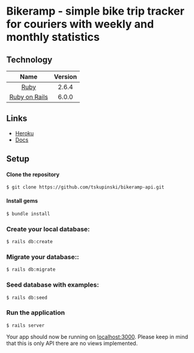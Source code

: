# Bikeramp - simple bike trip tracker for couriers with weekly and monthly statistics

## Technology

| Name |  Version |
| :--: | :---: |
| [Ruby](https://www.ruby-lang.org) | 2.6.4 |
| [Ruby on Rails](http://www.rubyonrails.org/) | 6.0.0 |

## Links

- [Heroku](https://bikeramp-staging-api.herokuapp.com/)
- [Docs](https://backend-task.elpassion.com/#trips)

## Setup

#### Clone the repository

    $ git clone https://github.com/tskupinski/bikeramp-api.git

#### Install gems

    $ bundle install

### Create your local database: 

    $ rails db:create
    
### Migrate your database:: 

    $ rails db:migrate
    
### Seed database with examples:
    
    $ rails db:seed
    
### Run the application

    $ rails server

Your app should now be running on [localhost:3000](http://localhost:3000). 
Please keep in mind that this is only API there are no views implemented.
